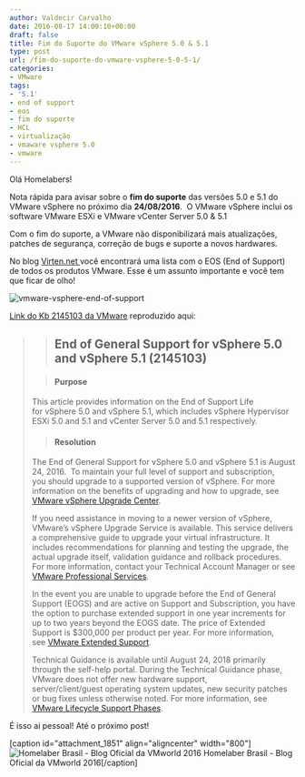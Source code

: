 ```yaml
---
author: Valdecir Carvalho
date: 2016-08-17 14:00:10+00:00
draft: false
title: Fim do Suporte do VMware vSphere 5.0 & 5.1
type: post
url: /fim-do-suporte-do-vmware-vsphere-5-0-5-1/
categories:
- VMware
tags:
- '5.1'
- end of support
- eos
- fim do suporte
- HCL
- virtualização
- vmaware vsphere 5.0
- vmware
---
```


Olá Homelabers!

Nota rápida para avisar sobre o **fim do suporte** das versões 5.0 e 5.1 do VMware vSphere no próximo dia **24/08/2016**.  O VMware vSphere inclui os software VMware ESXi e VMware vCenter Server 5.0 & 5.1

Com o fim do suporte, a VMware não disponibilizará mais atualizações, patches de segurança, correção de bugs e suporte a novos hardwares.

No blog [Virten.net ](http://www.virten.net/vmware/product-end-of-support-countdown/)você encontrará uma lista com o EOS (End of Support) de todos os produtos VMware. Esse é um assunto importante e você tem que ficar de olho!

![vmware-vsphere-end-of-support](/imagens/2016/08/vmware-vsphere-end-of-support.png)


<!-- more -->

[Link do Kb 2145103 da VMware](https://kb.vmware.com/selfservice/microsites/search.do?language=en_US&cmd=displayKC&externalId=2145103) reproduzido aqui:



<blockquote>

> 
> ## End of General Support for vSphere 5.0 and vSphere 5.1 (2145103)
> 
> 

> 
> #### Purpose
> 
> 
This article provides information on the End of Support Life for vSphere 5.0 and vSphere 5.1, which includes vSphere Hypervisor ESXi 5.0 and 5.1 and vCenter Server 5.0 and 5.1 respectively.

> 
> #### Resolution
> 
> 
The End of General Support for vSphere 5.0 and vSphere 5.1 is August 24, 2016.  To maintain your full level of support and subscription, you should upgrade to a supported version of vSphere. For more information on the benefits of upgrading and how to upgrade, see [VMware vSphere Upgrade Center](http://www.vmware.com/products/vsphere/upgrade-center/overview.html).

If you need assistance in moving to a newer version of vSphere, VMware’s vSphere Upgrade Service is available. This service delivers a comprehensive guide to upgrade your virtual infrastructure. It includes recommendations for planning and testing the upgrade, the actual upgrade itself, validation guidance and rollback procedures. For more information, contact your Technical Account Manager or see [VMware Professional Services](http://www.vmware.com/consulting/).

In the event you are unable to upgrade before the End of General Support (EOGS) and are active on Support and Subscription, you have the option to purchase extended support in one year increments for up to two years beyond the EOGS date. The price of Extended Support is $300,000 per product per year. For more information, see [VMware Extended Support](https://www.vmware.com/support/services/extended.html).

Technical Guidance is available until August 24, 2018 primarily through the self-help portal. During the Technical Guidance phase, VMware does not offer new hardware support, server/client/guest operating system updates, new security patches or bug fixes unless otherwise noted. For more information, see [VMware Lifecycle Support Phases](https://www.vmware.com/support/policies/lifecycle.html).</blockquote>



É isso ai pessoal! Até o próximo post!

[caption id="attachment_1851" align="aligncenter" width="800"]![Homelaber Brasil - Blog Oficial da VMworld 2016](/imagens/2016/08/vmworld-2016-official-blogger-banner-long.png)
Homelaber Brasil - Blog Oficial da VMworld 2016[/caption]
